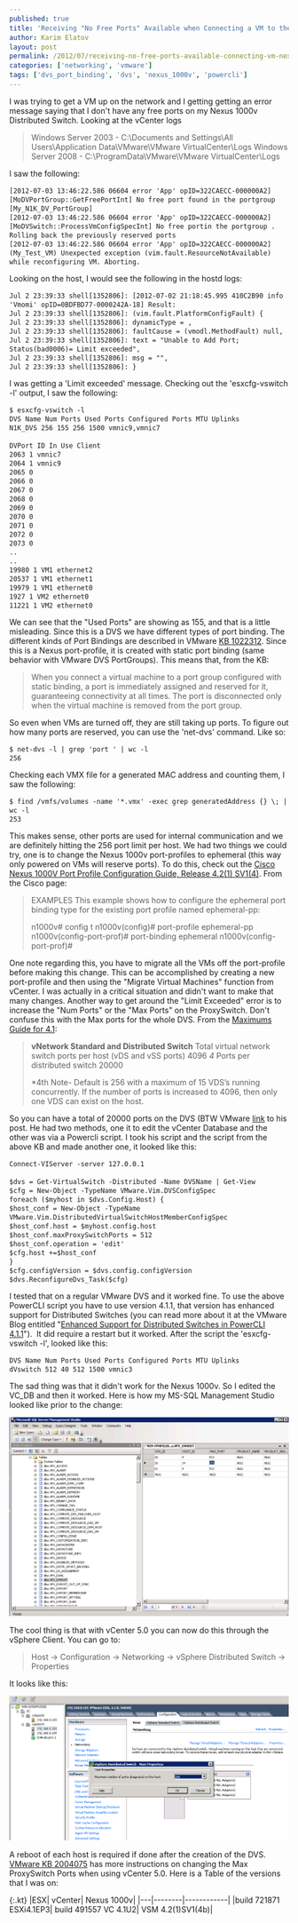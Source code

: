 ```yaml
---
published: true
title: 'Receiving "No Free Ports" Available when Connecting a VM to the Nexus 1000v'
author: Karim Elatov
layout: post
permalink: /2012/07/receiving-no-free-ports-available-connecting-vm-nexus-1000v/
categories: ['networking', 'vmware']
tags: ['dvs_port_binding', 'dvs', 'nexus_1000v', 'powercli']
---
```


I was trying to get a VM up on the network and I getting getting an error message saying that I don't have any free ports on my Nexus 1000v Distributed Switch. Looking at the vCenter logs

> Windows Server 2003 - C:\Documents and Settings\All Users\Application Data\VMware\VMware VirtualCenter\Logs
> Windows Server 2008 - C:\ProgramData\VMware\VMware VirtualCenter\Logs

I saw the following:


	[2012-07-03 13:46:22.586 06604 error 'App' opID=322CAECC-000000A2] [MoDVPortGroup::GetFreePortInt] No free port found in the portgroup [My_N1K_DV_PortGroup]
	[2012-07-03 13:46:22.586 06604 error 'App' opID=322CAECC-000000A2] [MoDVSwitch::ProcessVmConfigSpecInt] No free portin the portgroup . Rolling back the previously reserved ports
	[2012-07-03 13:46:22.586 06604 error 'App' opID=322CAECC-000000A2]  (My_Test_VM) Unexpected exception (vim.fault.ResourceNotAvailable) while reconfiguring VM. Aborting.


Looking on the host, I would see the following in the hostd logs:


	Jul 2 23:39:33 shell[1352806]: [2012-07-02 21:18:45.995 410C2B90 info 'Vmomi' opID=0BDFBD77-0000242A-18] Result:
	Jul 2 23:39:33 shell[1352806]: (vim.fault.PlatformConfigFault) {
	Jul 2 23:39:33 shell[1352806]: dynamicType = ,
	Jul 2 23:39:33 shell[1352806]: faultCause = (vmodl.MethodFault) null,
	Jul 2 23:39:33 shell[1352806]: text = "Unable to Add Port; Status(bad0006)= Limit exceeded",
	Jul 2 23:39:33 shell[1352806]: msg = "",
	Jul 2 23:39:33 shell[1352806]: }


I was getting a 'Limit exceeded' message. Checking out the 'esxcfg-vswitch -l' output, I saw the following:


	$ esxcfg-vswitch -l
	DVS Name Num Ports Used Ports Configured Ports MTU Uplinks
	N1K_DVS 256 155 256 1500 vmnic9,vmnic7

	DVPort ID In Use Client
	2063 1 vmnic7
	2064 1 vmnic9
	2065 0
	2066 0
	2067 0
	2068 0
	2069 0
	2070 0
	2071 0
	2072 0
	2073 0
	..
	..
	19980 1 VM1 ethernet2
	20537 1 VM1 ethernet1
	19979 1 VM1 ethernet0
	1927 1 VM2 ethernet0
	11221 1 VM2 ethernet0


We can see that the "Used Ports" are showing as 155, and that is a little misleading. Since this is a DVS we have different types of port binding. The different kinds of Port Bindings are described in VMware [KB 1022312](https://knowledge.broadcom.com/external/article?legacyId=1022312). Since this is a Nexus port-profile, it is created with static port binding (same behavior with VMware DVS PortGroups). This means that, from the KB:

> When you connect a virtual machine to a port group configured with static binding, a port is immediately assigned and reserved for it, guaranteeing connectivity at all times. The port is disconnected only when the virtual machine is removed from the port group.

So even when VMs are turned off, they are still taking up ports. To figure out how many ports are reserved, you can use the 'net-dvs' command. Like so:


	$ net-dvs -l | grep 'port ' | wc -l
	256


Checking each VMX file for a generated MAC address and counting them, I saw the following:


	$ find /vmfs/volumes -name '*.vmx' -exec grep generatedAddress {} \; | wc -l
	253


This makes sense, other ports are used for internal communication and we are definitely hitting the 256 port limit per host. We had two things we could try, one is to change the Nexus 1000v port-profiles to ephemeral (this way only powered on VMs will reserve ports). To do this, check out the [Cisco Nexus 1000V Port Profile Configuration Guide, Release 4.2(1) SV1(4)](http://www.cisco.com/en/US/docs/switches/datacenter/nexus1000/sw/4_2_1_s_v_1_4/port_profile/configuration/guide/n1000v_portprof_2create.html#wp1132232). From the Cisco page:

> EXAMPLES
> This example shows how to configure the ephemeral port binding type for the existing port profile named ephemeral-pp:
>
> n1000v# config t
> n1000v(config)# port-profile ephemeral-pp
> n1000v(config-port-prof)# port-binding ephemeral
> n1000v(config-port-prof)#

One note regarding this, you have to migrate all the VMs off the port-profile before making this change. This can be accomplished by creating a new port-profile and then using the "Migrate Virtual Machines" function from vCenter.
I was actually in a critical situation and didn't want to make that many changes. Another way to get around the "Limit Exceeded" error is to increase the "Num Ports" or the "Max Ports" on the ProxySwitch. Don't confuse this with the Max ports for the whole DVS. From the [Maximums Guide for 4.1](https://storage.googleapis.com/grand-drive-196322.appspot.com/blog_pics/vcap5-dcd/vsp_41_config_max.pdf):

> **vNetwork Standard and Distributed Switch**
> Total virtual network switch ports per host (vDS and vSS ports) 4096 *4*
> Ports per distributed switch 20000
>
> *4th Note- Default is 256 with a maximum of 15 VDS’s running concurrently. If the number of ports is increased to 4096, then only one VDS can exist on the host.

So you can have a total of 20000 ports on the DVS (BTW VMware [link](https://knowledge.broadcom.com/external/article?legacyId=1038193) to his post. He had two methods, one it to edit the vCenter Database and the other was via a Powercli script. I took his script and the script from the above KB and made another one, it looked like this:


	Connect-VIServer -server 127.0.0.1

	$dvs = Get-VirtualSwitch -Distributed -Name DVSName | Get-View
	$cfg = New-Object -TypeName VMware.Vim.DVSConfigSpec
	foreach ($myhost in $dvs.Config.Host) {
	$host_conf = New-Object -TypeName VMware.Vim.DistributedVirtualSwitchHostMemberConfigSpec
	$host_conf.host = $myhost.config.host
	$host_conf.maxProxySwitchPorts = 512
	$host_conf.operation = 'edit'
	$cfg.host +=$host_conf
	}
	$cfg.configVersion = $dvs.config.configVersion
	$dvs.ReconfigureDvs_Task($cfg)


I tested that on a regular VMware DVS and it worked fine. To use the above PowerCLI script you have to use version 4.1.1, that version has enhanced support for Distributed Switches (you can read more about it at the VMware Blog entitled "[Enhanced Support for Distributed Switches in PowerCLI 4.1.1](https://blogs.vmware.com/PowerCLI/2010/12/enhanced-support-for-distributed-switches-in-powercli-411.html)").  It did require a restart but it worked. After the script the 'esxcfg-vswitch -l', looked like this:


	DVS Name Num Ports Used Ports Configured Ports MTU Uplinks
	dVswitch 512 40 512 1500 vmnic3


The sad thing was that it didn't work for the Nexus 1000v. So I edited the VC_DB and then it worked. Here is how my MS-SQL Management Studio looked like prior to the change:

![sql-mgmt-studio](https://github.com/elatov/uploads/raw/master/2012/07/sql-mgmt-studio.png)

The cool thing is that with vCenter 5.0 you can now do this through the vSphere Client. You can go to:

> Host -> Configuration -> Networking -> vSphere Distributed Switch -> Properties

It looks like this:

![VC_5_Change_Ports_per_host](https://github.com/elatov/uploads/raw/master/2012/07/VC_5_Change_Ports_per_host.png)

A reboot of each host is required if done after the creation of the DVS. [VMware KB 2004075](https://knowledge.broadcom.com/external/article?legacyId=2004075) has more instructions on changing the Max ProxySwitch Ports when using vCenter 5.0. Here is a Table of the versions that I was on:

{:.kt}
|ESX| vCenter| Nexus 1000v|
|---|--------|------------|
|build 721871 ESXi4.1EP3| build 491557 VC 4.1U2| VSM 4.2(1)SV1(4b)|

